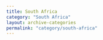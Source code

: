 ```yaml
---
title: South Africa
category: "South Africa"
layout: archive-categories
permalink: "category/south-africa"
---
```

